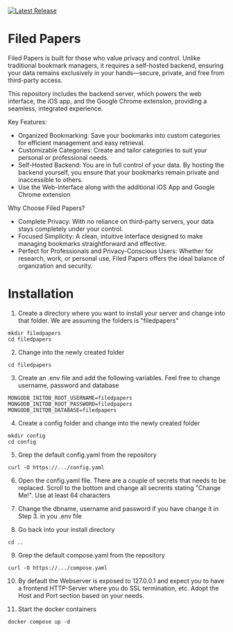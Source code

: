 [![Latest Release](https://img.shields.io/github/v/release/svenkubiak/filedpapers?label=Latest%20Release&logo=github)](https://github.com/svenkubiak/filedpapers/packages)

Filed Papers
================

Filed Papers is built for those who value privacy and control. Unlike traditional bookmark managers, it requires a self-hosted backend, ensuring your data remains exclusively in your hands—secure, private, and free from third-party access.

This repository includes the backend server, which powers the web interface, the iOS app, and the Google Chrome extension, providing a seamless, integrated experience.

Key Features:

- Organized Bookmarking: Save your bookmarks into custom categories for efficient management and easy retrieval.
- Customizable Categories: Create and tailor categories to suit your personal or professional needs.
- Self-Hosted Backend: You are in full control of your data. By hosting the backend yourself, you ensure that your bookmarks remain private and inaccessible to others.
- Use the Web-Interface along with the additional iOS App and Google Chrome extension

Why Choose Filed Papers?

- Complete Privacy: With no reliance on third-party servers, your data stays completely under your control.
- Focused Simplicity: A clean, intuitive interface designed to make managing bookmarks straightforward and effective.
- Perfect for Professionals and Privacy-Conscious Users: Whether for research, work, or personal use, Filed Papers offers the ideal balance of organization and security.

# Installation

1. Create a directory where you want to install your server and change into that folder. We are assuming the folders is "filedpapers"

```shell
mkdir filedpapers
cd filedpapers
```

2. Change into the newly created folder

```shell
cd filedpapers
```

3. Create an .env file and add the following variables. Feel free to change username, password and database

```shell
MONGODB_INITDB_ROOT_USERNAME=filedpapers
MONGODB_INITDB_ROOT_PASSWORD=filedpapers
MONGODB_INITDB_DATABASE=filedpapers
```

4. Create a config folder and change into the newly created folder

```shell
mkdir config
cd config
```

5. Grep the default config.yaml from the repository

```shell
curl -O https://.../config.yaml
```

6. Open the config.yaml file. There are a couple of secrets that needs to be replaced. Scroll to the bottom and change all secrents stating "Change Me!". Use at least 64 characters

7. Change the dbname, username and password if you have change it in Step 3. in you .env file

8. Go back into your install directory

```shell
cd ..
```

9. Grep the default compose.yaml from the repository

```shell
curl -O https://.../compose.yaml
```

10. By default the Webserver is exposed to 127.0.0.1 and expect you to have a frontend HTTP-Server where you do SSL termination, etc. Adopt the Host and Port section based on your needs.

11. Start the docker containers

```shell
docker compose up -d
```


